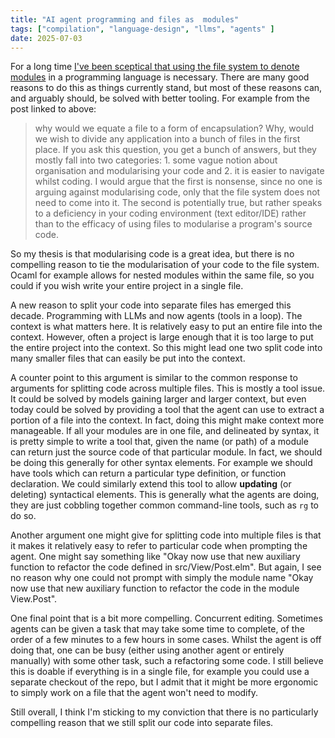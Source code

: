 ```yaml
---
title: "AI agent programming and files as  modules"
tags: ["compilation", "language-design", "llms", "agents" ]
date: 2025-07-03
---
```


For a long time [I've been sceptical that using the file system to denote modules](/posts/files-as-modules) in a programming language is necessary.
There are many good reasons to do this as things currently stand, but most of these reasons can, and arguably should, be solved with better tooling.
For example from the post linked to above:
> why would we equate a file to a form of encapsulation? Why, would we wish to divide any application into a bunch of files in the first place. If you ask this question, you get a bunch of answers, but they mostly fall into two categories: 1. some vague notion about organisation and modularising your code and 2. it is easier to navigate whilst coding. I would argue that the first is nonsense, since no one is arguing against modularising code, only that the file system does not need to come into it. The second is potentially true, but rather speaks to a deficiency in your coding environment (text editor/IDE) rather than to the efficacy of using files to modularise a program's source code.

So my thesis is that modularising code is a great idea, but there is no compelling reason to tie the modularisation of your code to the file system.
Ocaml for example allows for nested modules within the same file, so you could if you wish write your entire project in a single file. 

A new reason to split your code into separate files has emerged this decade. Programming with LLMs and now agents (tools in a loop).
The context is what matters here. It is relatively easy to put an entire file into the context. However, often a project is large enough that it is too large to put the entire project into the context. So this might lead one two split code into many smaller files that can easily be put into the context. 

A counter point to this argument is similar to the common response to arguments for splitting code across multiple files. This is mostly a tool issue. It could be solved by models gaining larger and larger context, but even today could be solved by providing a tool that the agent can use to extract a portion of a file into the context. In fact, doing this might make context more manageable. If all your modules are in one file, and delineated by syntax, it is pretty simple to write a tool that, given the name (or path) of a module can return just the source code of that particular module. In fact, we should be doing this generally for other syntax elements. For example we should have tools which can return a particular type definition, or function declaration. We could similarly extend this tool to allow **updating** (or deleting) syntactical elements. This is generally what the agents are doing, they are just cobbling together common command-line tools, such as `rg` to do so.

Another argument one might give for splitting code into multiple files is that it makes it relatively easy to refer to particular code when prompting the agent. One might say something like "Okay now use that new auxiliary function to refactor the code defined in src/View/Post.elm". But again, I see no reason why one could not prompt with simply the module name "Okay now use that new auxiliary function to refactor the code in the module View.Post".


One final point that is a bit more compelling. Concurrent editing. Sometimes agents can be given a task that may take some time to complete, of the order of a few minutes to a few hours in some cases. Whilst the agent is off doing that, one can be busy (either using another agent or entirely manually) with some other task, such a refactoring some code. I still believe this is doable if everything is in a single file, for example you could use a separate checkout of the repo, but I admit that it might be more ergonomic to simply work on a file that the agent won't need to modify.

Still overall, I think I'm sticking to my conviction that there is no particularly compelling reason that we still split our code into separate files.
